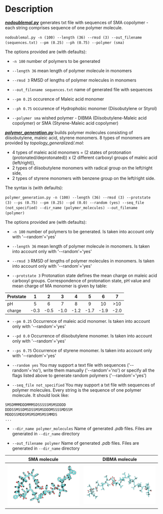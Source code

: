 # Description

[***nodoublemal.py***](nodoublemal.py) generates txt file with sequences of SMA copolymer - each string comprises sequence of one polymer molecule.

`nodoublemal.py -n (100) --length (36) --rmsd (3) --out_filename (sequences.txt) --pm (0.25) --ph (0.75) --polymer (sma)`

The options provided are (with defaults):

- `-n 100` number of polymers to be generated

- `--length 36` mean length of polymer molecule in monomers

- `--rmsd 3` RMSD of lengths of polymer molecules in monomers

- `--out_filename sequences.txt` name of generated file with sequences

- `--pm 0.25` occurence of Maleic acid monomer

- `--ph 0.75` occurence of Hydrophobic monomer (Diisobutylene or Styrol)

- `--polymer sma` wished polymer - DIBMA (Diisobutylene-Maleic acid copolymer) or SMA (Styrene-Maleic acid copolymer)


[***polymer_generation.py***](polymer_generation.py) builds polymer molecules consisting of diisobutylene, maleic acid, styrene monomers. 8 types of monomers are provided by *topology_generalized/.mol*:
- 4 types of maleic acid monomers = (2 states of protonation (protonated/deprotonated)) x (2 different carboxyl groups of maleic acid (left/right)),
- 2 types of diisobutylene monomers with radical group on the left/right side,
- 2 types of styrene monomers with benzene group on the left/right side.

The syntax is (with defaults):

`polymer_generation.py -n (100) --length (36) --rmsd (3) --protstate (3) --ps (0.75) --pm (0.25) --pd (0.0) --random (yes) --seq_file (not_specified) --dir_name (polymer_molecules) --out_filename (polymer)`

The options provided are (with defaults):

- `-n 100` number of polymers to be generated. Is taken into account only with '--random'='yes'

- `--length 36` mean length of polymer molecule in monomers. Is taken into account only with '--random'='yes'

- `--rmsd 3` RMSD of lengths of polymer molecules in monomers. Is taken into account only with '--random'='yes'

- `--protstate 3` Protonation state defines the mean charge on maleic acid carboxyl groups. Correspondence of protonation state, pH value and mean charge of MA monomer is given by table:

| Protstate   | 1 | 2 | 3 | 4 | 5 | 6 | 7 |
|:---|:---:|:---:|:---:|:---:|:---:|:---:|:---:|
| pH  | 5 | 6 | 7 | 8 | 9 | 10 | >10 |
| charge | -0.3 | -0.5 | -1.0 | -1.2 | -1.7 | -1.9 | -2.0 |

- `--pm 0.25` Occurrence of maleic acid monomer. Is taken into account only with '--random'='yes'

- `--pd 0.0` Occurrence of diisobutylene monomer. Is taken into account only with '--random'='yes'

- `--ps 0.75` Occurrence of styrene monomer. Is taken into account only with '--random'='yes'

- `--random yes` You may support a text file with sequences ('--random'='no'), write them manually ('--random'='no') or specify all the flags listed above to generate random polymers ('--random'='yes')        

- `--seq_file not_specified` You may support a txt file with sequences of polymer molecules. Every string is the sequence of one polymer molecule. It should look like:
```
SMSDMMMDDDMMMSDSSSSSMSMSDDDD 
DDDSSMSSDMSDSSMSMSDDDMSSSSMDSSM 
MDDDSSMDDSMSMSDMSMSSMMDS 
...                          
```

- `--dir_name polymer_molecules` Name of generated *.pdb* files. Files are generated in `--dir_name` directory

- `--out_filename polymer` Name of generated *.pdb* files. Files are generated in `--dir_name` directory

|SMA molecule|DIBMA molecule|
|----|----|
|![SMA](../images/pol_SMA.png)|![DIBMA](../images/pol_DIBMA.png)|
